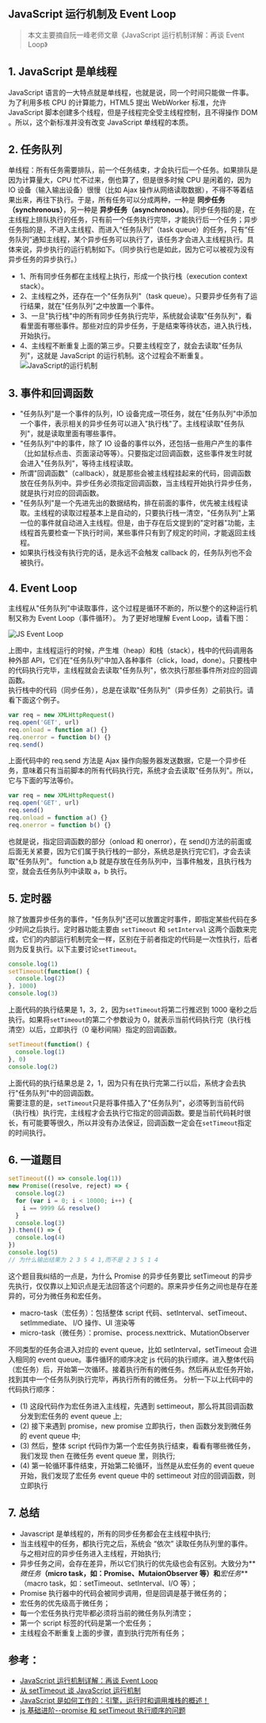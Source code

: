 ## JavaScript 运行机制及 Event Loop

> 本文主要摘自阮一峰老师文章《JavaScript 运行机制详解：再谈 Event Loop》

## 1. JavaScript 是单线程

JavaScript 语言的一大特点就是单线程，也就是说，同一个时间只能做一件事。为了利用多核 CPU 的计算能力，HTML5 提出 WebWorker 标准，允许 JavaScript 脚本创建多个线程，但是子线程完全受主线程控制，且不得操作 DOM 。所以，这个新标准并没有改变 JavaScript 单线程的本质。

## 2. 任务队列

单线程：所有任务需要排队，前一个任务结束，才会执行后一个任务。如果排队是因为计算量大，CPU 忙不过来，倒也算了，但是很多时候 CPU 是闲着的，因为 IO 设备（输入输出设备）很慢（比如 Ajax 操作从网络读取数据），不得不等着结果出来，再往下执行。于是，所有任务可以分成两种，一种是 **同步任务（synchronous）**，另一种是 **异步任务（asynchronous）**。同步任务指的是，在主线程上排队执行的任务，只有前一个任务执行完毕，才能执行后一个任务；异步任务指的是，不进入主线程、而进入“任务队列”（task queue）的任务，只有“任务队列”通知主线程，某个异步任务可以执行了，该任务才会进入主线程执行。具体来说，异步执行的运行机制如下。（同步执行也是如此，因为它可以被视为没有异步任务的异步执行。）

- 1、所有同步任务都在主线程上执行，形成一个执行栈（execution context stack）。
- 2、主线程之外，还存在一个"任务队列"（task queue）。只要异步任务有了运行结果，就在"任务队列"之中放置一个事件。
- 3、一旦"执行栈"中的所有同步任务执行完毕，系统就会读取"任务队列"，看看里面有哪些事件。那些对应的异步任务，于是结束等待状态，进入执行栈，开始执行。
- 4、主线程不断重复上面的第三步。只要主线程空了，就会去读取"任务队列"，这就是 JavaScript 的运行机制。这个过程会不断重复。
  ![JavaScript的运行机制](https://img.yancongwen.cn/18-12-9/26499105.jpg)

## 3. 事件和回调函数

- "任务队列"是一个事件的队列，IO 设备完成一项任务，就在"任务队列"中添加一个事件，表示相关的异步任务可以进入"执行栈"了。主线程读取"任务队列"，就是读取里面有哪些事件。
- "任务队列"中的事件，除了 IO 设备的事件以外，还包括一些用户产生的事件（比如鼠标点击、页面滚动等等）。只要指定过回调函数，这些事件发生时就会进入"任务队列"，等待主线程读取。
- 所谓"回调函数"（callback），就是那些会被主线程挂起来的代码，回调函数放在任务队列中。异步任务必须指定回调函数，当主线程开始执行异步任务，就是执行对应的回调函数。
- "任务队列"是一个先进先出的数据结构，排在前面的事件，优先被主线程读取。主线程的读取过程基本上是自动的，只要执行栈一清空，"任务队列"上第一位的事件就自动进入主线程。但是，由于存在后文提到的"定时器"功能，主线程首先要检查一下执行时间，某些事件只有到了规定的时间，才能返回主线程。
- 如果执行栈没有执行完的话，是永远不会触发 callback 的，任务队列也不会被执行。

## 4. Event Loop

主线程从"任务队列"中读取事件，这个过程是循环不断的，所以整个的这种运行机制又称为 Event Loop（事件循环）。
为了更好地理解 Event Loop，请看下图：

![JS Event Loop](https://img.yancongwen.cn/18-12-9/45676300.jpg)

上图中，主线程运行的时候，产生堆（heap）和栈（stack），栈中的代码调用各种外部 API，它们在"任务队列"中加入各种事件（click，load，done）。只要栈中的代码执行完毕，主线程就会去读取"任务队列"，依次执行那些事件所对应的回调函数。\
执行栈中的代码（同步任务），总是在读取"任务队列"（异步任务）之前执行。请看下面这个例子。

```js
var req = new XMLHttpRequest()
req.open('GET', url)
req.onload = function a() {}
req.onerror = function b() {}
req.send()
```

上面代码中的 req.send 方法是 Ajax 操作向服务器发送数据，它是一个异步任务，意味着只有当前脚本的所有代码执行完，系统才会去读取"任务队列"。所以，它与下面的写法等价。

```js
var req = new XMLHttpRequest()
req.open('GET', url)
req.send()
req.onload = function a() {}
req.onerror = function b() {}
```

也就是说，指定回调函数的部分（onload 和 onerror），在 send()方法的前面或后面无关紧要，因为它们属于执行栈的一部分，系统总是执行完它们，才会去读取"任务队列"。
function a,b 就是存放在任务队列中，当事件触发，且执行栈为空，就会去任务队列中读取 a，b 执行。

## 5. 定时器

除了放置异步任务的事件，"任务队列"还可以放置定时事件，即指定某些代码在多少时间之后执行。定时器功能主要由 `setTimeout` 和 `setInterval` 这两个函数来完成，它们的内部运行机制完全一样，区别在于前者指定的代码是一次性执行，后者则为反复执行。以下主要讨论`setTimeout`。

```js
console.log(1)
setTimeout(function() {
  console.log(2)
}, 1000)
console.log(3)
```

上面代码的执行结果是 1，3，2，因为`setTimeout`将第二行推迟到 1000 毫秒之后执行。如果将`setTimeout`的第二个参数设为 0，就表示当前代码执行完（执行栈清空）以后，立即执行（0 毫秒间隔）指定的回调函数。

```js
setTimeout(function() {
  console.log(1)
}, 0)
console.log(2)
```

上面代码的执行结果总是 2，1，因为只有在执行完第二行以后，系统才会去执行"任务队列"中的回调函数。\
需要注意的是，`setTimeout`只是将事件插入了"任务队列"，必须等到当前代码（执行栈）执行完，主线程才会去执行它指定的回调函数。要是当前代码耗时很长，有可能要等很久，所以并没有办法保证，回调函数一定会在`setTimeout`指定的时间执行。

## 6. 一道题目

```js
setTimeout(() => console.log(1))
new Promise((resolve, reject) => {
  console.log(2)
  for (var i = 0; i < 10000; i++) {
    i == 9999 && resolve()
  }
  console.log(3)
}).then(() => {
  console.log(4)
})
console.log(5)
// 为什么输出结果为 2 3 5 4 1,而不是 2 3 5 1 4
```

这个题目我纠结的一点是，为什么 Promise 的异步任务要比 setTimeout 的异步先执行，仅仅靠以上知识点是无法回答这个问题的。原来异步任务之间也是存在差异的，可分为微任务和宏任务。

- macro-task（宏任务）：包括整体 script 代码、setInterval、setTimeout、setImmediate、 I/O 操作、UI 渲染等
- micro-task（微任务）：promise、process.nexttrick、MutationObserver

不同类型的任务会进入对应的 event queue，比如 setInterval，setTimeout 会进入相同的 event queue。事件循环的顺序决定 js 代码的执行顺序。进入整体代码（宏任务）后，开始第一次循环。接着执行所有的微任务。然后再从宏任务开始，找到其中一个任务队列执行完毕，再执行所有的微任务。
分析一下以上代码中的代码执行顺序：

- (1) 这段代码作为宏任务进入主线程，先遇到 settimeout，那么将其回调函数分发到宏任务的 event queue 上;
- (2) 接下来遇到 promise，new promise 立即执行，then 函数分发到微任务的 event queue 中;
- (3) 然后，整体 script 代码作为第一个宏任务执行结束，看看有哪些微任务，我们发现 then 在微任务 event queue 里，则执行;
- (4) 第一轮循环事件结束，开始第二轮循环，当然是从宏任务的 event queue 开始，我们发现了宏任务 event queue 中的 settimeout 对应的回调函数，则立即执行

## 7. 总结

- Javascript 是单线程的，所有的同步任务都会在主线程中执行;
- 当主线程中的任务，都执行完之后，系统会 “依次” 读取任务队列里的事件。与之相对应的异步任务进入主线程，开始执行;
- 异步任务之间，会存在差异，所以它们执行的优先级也会有区别。大致分为**_微任务_**（micro task，如：Promise、MutaionObserver 等）和**_宏任务_**（macro task，如：setTimeout、setInterval、I/O 等）；
- Promise 执行器中的代码会被同步调用，但是回调是基于微任务的；
- 宏任务的优先级高于微任务；
- 每一个宏任务执行完毕都必须将当前的微任务队列清空；
- 第一个 script 标签的代码是第一个宏任务；
- 主线程会不断重复上面的步骤，直到执行完所有任务；

## 参考：

- [JavaScript 运行机制详解：再谈 Event Loop](http://www.ruanyifeng.com/blog/2014/10/event-loop.html)
- [从 setTimeout 谈 JavaScript 运行机制](http://www.cnblogs.com/zichi/p/4604053.html)
- [JavaScript 是如何工作的：引擎，运行时和调用堆栈的概述！](https://segmentfault.com/a/1190000017352941)
- [js 基础进阶--promise 和 setTimeout 执行顺序的问题](http://xiaolongwu.cn/2019/01/26/js%E5%9F%BA%E7%A1%80%E8%BF%9B%E9%98%B6--promise%E5%92%8CsetTimeout%E6%89%A7%E8%A1%8C%E9%A1%BA%E5%BA%8F%E7%9A%84%E9%97%AE%E9%A2%98/#more)

